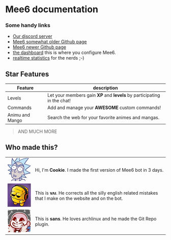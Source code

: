# Mee6 documentation

### Some handy links

* [Our discord server](https://discord.gg/mee6)
* [Mee6 somewhat older Github page](https://github.com/cookkkie/mee6)
* [Mee6 newer Github page](https://github.com/mee6)
* [the dashboard](http://mee6.xyz/servers) this is where you configure Mee6.
* [realtime statistics](https://p.datadoghq.com/sb/b5ae28d32-9ae9580a52?tv_mode=true) for the nerds ;-)

## Star Features

|Feature|description|
|-------|-----------|
|Levels|Let your members gain **XP** and **levels** by participating in the chat!|
|Commands|Add and manage your **AWESOME** custom commands!|
|Animu and Mango|Search the web for your favorite animes and mangas.|

> AND MUCH MORE

## Who made this?

| | |
|--|--|
|![pics/cookie.jpg](pics/cookie.jpg)|Hi, I'm **Cookie**. I made the first version of Mee6 bot in 3 days.|
|![pics/vai.jpg](pics/vai.jpg)|This is **vʌı**. He corrects all the silly english related mistakes that I make on the website and on the bot.|
|![pics/sans.jpg](pics/sans.jpg)|This is **sans**. He loves archlinux and he made the Git Repo plugin.|
